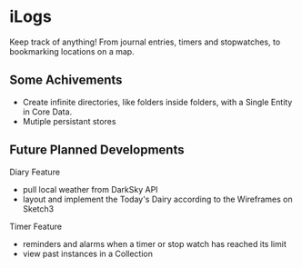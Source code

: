 # iLogs

Keep track of anything! From journal entries, timers and stopwatches, to bookmarking locations on a map.

## Some Achivements

- Create infinite directories, like folders inside folders, with a Single Entity in Core Data.
- Mutiple persistant stores

## Future Planned Developments

Diary Feature
- pull local weather from DarkSky API
- layout and implement the Today's Dairy according to the Wireframes on Sketch3

Timer Feature
- reminders and alarms when a timer or stop watch has reached its limit
- view past instances in a Collection
